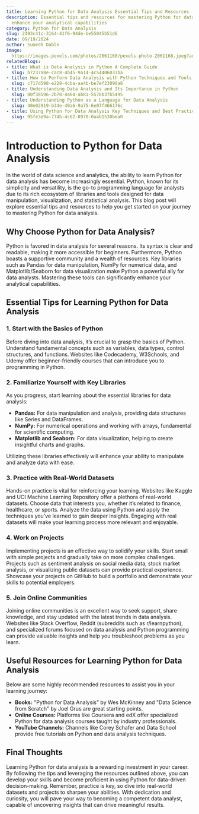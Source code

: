 ```yaml
---
title: Learning Python for Data Analysis Essential Tips and Resources
description: Essential tips and resources for mastering Python for data analysis to
  enhance your analytical capabilities
category: Python for Data Analysis
slug: 2493c41c-3164-41f6-94de-be55045b51d6
date: 09/19/2024
author: Sumedh Dable
image: 
  https://images.pexels.com/photos/2061168/pexels-photo-2061168.jpeg?auto=compress&cs=tinysrgb&w=600
relatedBlogs:
- title: What is Data Analysis in Python A Complete Guide
  slug: b7237a8e-cac8-4b45-9a14-4c54406033ba
- title: How to Perform Data Analysis with Python Techniques and Tools
  slug: c717d598-e228-4cba-aa4b-be7ef23090a8
- title: Understanding Data Analysis and Its Importance in Python
  slug: 80f38596-2b70-4a64-ab81-5578b37b5495
- title: Understanding Python as a Language for Data Analysis
  slug: 40e02919-b34e-40a6-9a75-6e07f466176c
- title: Using Python for Data Analysis Key Techniques and Best Practices
  slug: 95fe3e9a-774b-4c62-8970-0a4b1530bea0
---
```


# Introduction to Python for Data Analysis

In the world of data science and analytics, the ability to learn Python for data analysis has become increasingly essential. Python, known for its simplicity and versatility, is the go-to programming language for analysts due to its rich ecosystem of libraries and tools designed for data manipulation, visualization, and statistical analysis. This blog post will explore essential tips and resources to help you get started on your journey to mastering Python for data analysis.

## Why Choose Python for Data Analysis?

Python is favored in data analysis for several reasons. Its syntax is clear and readable, making it more accessible for beginners. Furthermore, Python boasts a supportive community and a wealth of resources. Key libraries such as Pandas for data manipulation, NumPy for numerical data, and Matplotlib/Seaborn for data visualization make Python a powerful ally for data analysts. Mastering these tools can significantly enhance your analytical capabilities.

## Essential Tips for Learning Python for Data Analysis

### 1. Start with the Basics of Python

Before diving into data analysis, it’s crucial to grasp the basics of Python. Understand fundamental concepts such as variables, data types, control structures, and functions. Websites like Codecademy, W3Schools, and Udemy offer beginner-friendly courses that can introduce you to programming in Python.

### 2. Familiarize Yourself with Key Libraries

As you progress, start learning about the essential libraries for data analysis:
- **Pandas:** For data manipulation and analysis, providing data structures like Series and DataFrames.
- **NumPy:** For numerical operations and working with arrays, fundamental for scientific computing.
- **Matplotlib and Seaborn:** For data visualization, helping to create insightful charts and graphs.

Utilizing these libraries effectively will enhance your ability to manipulate and analyze data with ease.

### 3. Practice with Real-World Datasets

Hands-on practice is vital for reinforcing your learning. Websites like Kaggle and UCI Machine Learning Repository offer a plethora of real-world datasets. Choose data that interests you, whether it’s related to finance, healthcare, or sports. Analyze the data using Python and apply the techniques you’ve learned to gain deeper insights. Engaging with real datasets will make your learning process more relevant and enjoyable.

### 4. Work on Projects

Implementing projects is an effective way to solidify your skills. Start small with simple projects and gradually take on more complex challenges. Projects such as sentiment analysis on social media data, stock market analysis, or visualizing public datasets can provide practical experience. Showcase your projects on GitHub to build a portfolio and demonstrate your skills to potential employers.

### 5. Join Online Communities

Joining online communities is an excellent way to seek support, share knowledge, and stay updated with the latest trends in data analysis. Websites like Stack Overflow, Reddit (subreddits such as r/learnpython), and specialized forums focused on data analysis and Python programming can provide valuable insights and help you troubleshoot problems as you learn.

## Useful Resources for Learning Python for Data Analysis

Below are some highly recommended resources to assist you in your learning journey:
- **Books:** "Python for Data Analysis" by Wes McKinney and "Data Science from Scratch" by Joel Grus are great starting points.
- **Online Courses:** Platforms like Coursera and edX offer specialized Python for data analysis courses taught by industry professionals.
- **YouTube Channels:** Channels like Corey Schafer and Data School provide free tutorials on Python and data analysis techniques.

## Final Thoughts

Learning Python for data analysis is a rewarding investment in your career. By following the tips and leveraging the resources outlined above, you can develop your skills and become proficient in using Python for data-driven decision-making. Remember, practice is key, so dive into real-world datasets and projects to sharpen your abilities. With dedication and curiosity, you will pave your way to becoming a competent data analyst, capable of uncovering insights that can drive meaningful results.